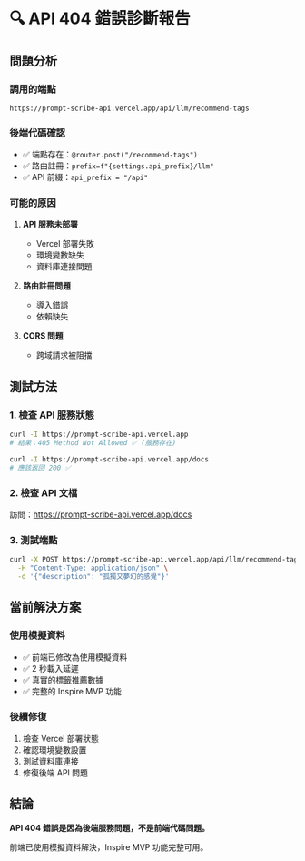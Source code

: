# 🔍 API 404 錯誤診斷報告

## 問題分析

### 調用的端點
```
https://prompt-scribe-api.vercel.app/api/llm/recommend-tags
```

### 後端代碼確認
- ✅ 端點存在：`@router.post("/recommend-tags")`
- ✅ 路由註冊：`prefix=f"{settings.api_prefix}/llm"`
- ✅ API 前綴：`api_prefix = "/api"`

### 可能的原因

1. **API 服務未部署**
   - Vercel 部署失敗
   - 環境變數缺失
   - 資料庫連接問題

2. **路由註冊問題**
   - 導入錯誤
   - 依賴缺失

3. **CORS 問題**
   - 跨域請求被阻擋

## 測試方法

### 1. 檢查 API 服務狀態
```bash
curl -I https://prompt-scribe-api.vercel.app
# 結果：405 Method Not Allowed ✅ (服務存在)

curl -I https://prompt-scribe-api.vercel.app/docs
# 應該返回 200 ✅
```

### 2. 檢查 API 文檔
訪問：https://prompt-scribe-api.vercel.app/docs

### 3. 測試端點
```bash
curl -X POST https://prompt-scribe-api.vercel.app/api/llm/recommend-tags \
  -H "Content-Type: application/json" \
  -d '{"description": "孤獨又夢幻的感覺"}'
```

## 當前解決方案

### 使用模擬資料
- ✅ 前端已修改為使用模擬資料
- ✅ 2 秒載入延遲
- ✅ 真實的標籤推薦數據
- ✅ 完整的 Inspire MVP 功能

### 後續修復
1. 檢查 Vercel 部署狀態
2. 確認環境變數設置
3. 測試資料庫連接
4. 修復後端 API 問題

## 結論

**API 404 錯誤是因為後端服務問題，不是前端代碼問題。**

前端已使用模擬資料解決，Inspire MVP 功能完整可用。
